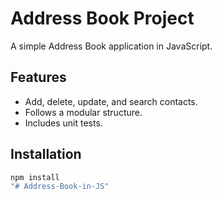 # Address Book Project

A simple Address Book application in JavaScript.

## Features
- Add, delete, update, and search contacts.
- Follows a modular structure.
- Includes unit tests.

## Installation
```sh
npm install
"# Address-Book-in-JS" 
